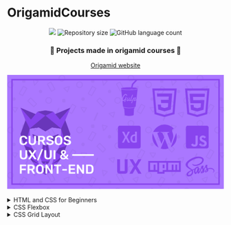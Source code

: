 # OrigamidCourses

<p align="center">
    <img src="https://img.shields.io/github/last-commit/m-carecho/OrigamidCourses?color=682998">
    <img alt="Repository size" src="https://img.shields.io/github/repo-size/m-carecho/OrigamidCourses?color=682998">
    <img alt="GitHub language count" src="https://img.shields.io/github/languages/count/m-carecho/OrigamidCourses?color=682998">
</p>

<h3 align="center">🐺 Projects made in origamid courses 🐺</h3>
<p align="center">
    <a href="https://www.origamid.com/">
        Origamid website 
    </a>
</p>

![Origamid](https://raw.githubusercontent.com/Relirk/Origamid/master/origamid.png)

<details>
    <summary>HTML and CSS for Beginners</summary>
    - [ ] Portfolio Project
    - [ ] Final project
</details>
<details>
    <summary>CSS Flexbox</summary>
    - [ ] FlexBlog Project
</details>
<details>
    <summary>CSS Grid Layout</summary>
    - [ ] Wildbeast Project
</details>
